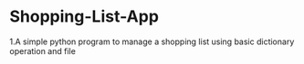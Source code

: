 # Shopping-List-App
1.A simple python program to manage a shopping list using basic dictionary operation and file
